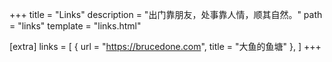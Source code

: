 +++
title = "Links"
description = "出门靠朋友，处事靠人情，顺其自然。"
path = "links"
template = "links.html"

[extra]
links = [
	{ url = "https://brucedone.com", title = "大鱼的鱼塘" },
]
+++
